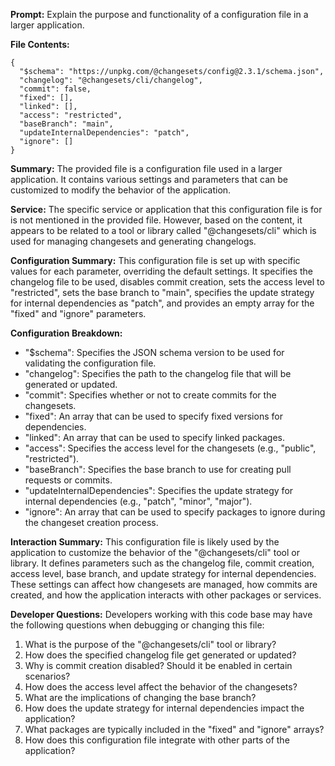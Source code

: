 **Prompt:** Explain the purpose and functionality of a configuration file in a larger application.

**File Contents:**
```
{
  "$schema": "https://unpkg.com/@changesets/config@2.3.1/schema.json",
  "changelog": "@changesets/cli/changelog",
  "commit": false,
  "fixed": [],
  "linked": [],
  "access": "restricted",
  "baseBranch": "main",
  "updateInternalDependencies": "patch",
  "ignore": []
}
```

**Summary:**
The provided file is a configuration file used in a larger application. It contains various settings and parameters that can be customized to modify the behavior of the application.

**Service:**
The specific service or application that this configuration file is for is not mentioned in the provided file. However, based on the content, it appears to be related to a tool or library called "@changesets/cli" which is used for managing changesets and generating changelogs.

**Configuration Summary:**
This configuration file is set up with specific values for each parameter, overriding the default settings. It specifies the changelog file to be used, disables commit creation, sets the access level to "restricted", sets the base branch to "main", specifies the update strategy for internal dependencies as "patch", and provides an empty array for the "fixed" and "ignore" parameters.

**Configuration Breakdown:**
- "$schema": Specifies the JSON schema version to be used for validating the configuration file.
- "changelog": Specifies the path to the changelog file that will be generated or updated.
- "commit": Specifies whether or not to create commits for the changesets.
- "fixed": An array that can be used to specify fixed versions for dependencies.
- "linked": An array that can be used to specify linked packages.
- "access": Specifies the access level for the changesets (e.g., "public", "restricted").
- "baseBranch": Specifies the base branch to use for creating pull requests or commits.
- "updateInternalDependencies": Specifies the update strategy for internal dependencies (e.g., "patch", "minor", "major").
- "ignore": An array that can be used to specify packages to ignore during the changeset creation process.

**Interaction Summary:**
This configuration file is likely used by the application to customize the behavior of the "@changesets/cli" tool or library. It defines parameters such as the changelog file, commit creation, access level, base branch, and update strategy for internal dependencies. These settings can affect how changesets are managed, how commits are created, and how the application interacts with other packages or services.

**Developer Questions:**
Developers working with this code base may have the following questions when debugging or changing this file:
1. What is the purpose of the "@changesets/cli" tool or library?
2. How does the specified changelog file get generated or updated?
3. Why is commit creation disabled? Should it be enabled in certain scenarios?
4. How does the access level affect the behavior of the changesets?
5. What are the implications of changing the base branch?
6. How does the update strategy for internal dependencies impact the application?
7. What packages are typically included in the "fixed" and "ignore" arrays?
8. How does this configuration file integrate with other parts of the application?